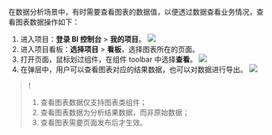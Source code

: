 
在数据分析场景中，有时需要查看图表的数据值，以便透过数据查看业务情况，查看图表数据操作如下：

1. 进入项目：**登录 BI 控制台** > **我的项目**。
![](https://qcloudimg.tencent-cloud.cn/raw/7255cd8ecdf82c88a6ee850113276715.png)
2. 进入项目看板：**选择项目** > **看板**，选择图表所在的页面。
3. 打开页面，鼠标划过组件，在组件 toolbar 中选择**查看**。
![](https://qcloudimg.tencent-cloud.cn/raw/a99a8c93d6af8cea6f6f8711b4f54c37.png)
4. 在弹层中，用户可以查看图表对应的结果数据，也可以对数据进行导出。
![](https://qcloudimg.tencent-cloud.cn/raw/826d63b0de523e27a49711ded0af1c1c.png)

>!
>1. 查看图表数据仅支持图表类组件；
>2. 查看图表数据为分析结果数据，而非原始数据；
>3. 查看图表需要页面发布后才生效。





